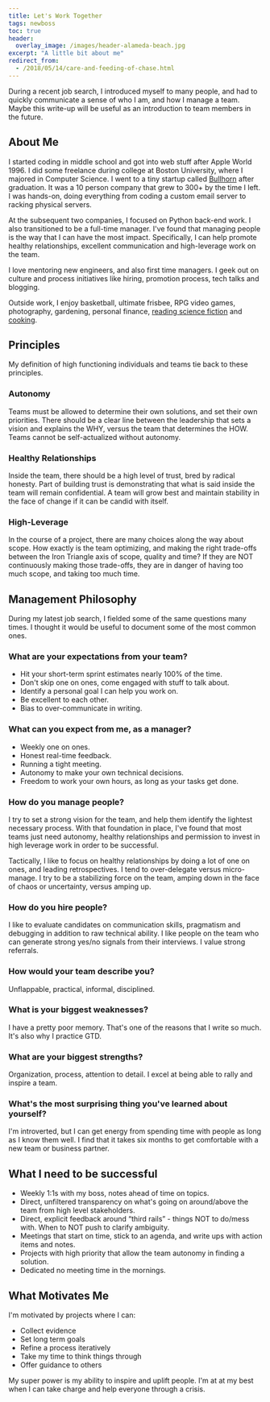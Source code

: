```yaml
---
title: Let's Work Together
tags: newboss
toc: true
header:
  overlay_image: /images/header-alameda-beach.jpg
excerpt: "A little bit about me"
redirect_from:
  - /2018/05/14/care-and-feeding-of-chase.html
---
```


During a recent job search, I introduced myself to many people, and had to
quickly communicate a sense of who I am, and how I manage a team. Maybe this
write-up will be useful as an introduction to team members in the future.

## About Me

I started coding in middle school and got into web stuff after Apple World 1996.
I did some freelance during college at Boston University, where I majored in
Computer Science. I went to a tiny startup called [Bullhorn](https://www.bullhorn.com/) after graduation. It
was a 10 person company that grew to 300+ by the time I left. I was hands-on,
doing everything from coding a custom email server to racking physical servers.

At the subsequent two companies, I focused on Python back-end work. I also
transitioned to be a full-time manager. I've found that managing people is the
way that I can have the most impact. Specifically, I can help promote healthy
relationships, excellent communication and high-leverage work on the team.

I love mentoring new engineers, and also first time managers. I geek out on
culture and process initiatives like hiring, promotion process, tech talks
and blogging.

Outside work, I enjoy basketball, ultimate frisbee, RPG video games,
photography, gardening, personal finance,
[reading science fiction](https://www.goodreads.com/user/show/9297327-chase-seibert)
and [cooking](https://www.dropbox.com/s/j16y65jm26780n8/cookbook.pdf?dl=0).

## Principles

My definition of high functioning individuals and teams tie back to these principles.

### Autonomy

Teams must be allowed to determine their own solutions, and set their own
priorities. There should be a clear line between the leadership that sets a
vision and explains the WHY, versus the team that determines the HOW. Teams
cannot be self-actualized without autonomy.

### Healthy Relationships

Inside the team, there should be a high level of trust, bred by radical
honesty. Part of building trust is demonstrating that what is said inside the
team will remain confidential. A team will grow best and maintain stability in
the face of change if it can be candid with itself.

### High-Leverage

In  the course of a project, there are many choices along the way about scope.
How exactly is the team optimizing, and making the right trade-offs between the
Iron Triangle axis of scope, quality and time? If they are NOT continuously making
those trade-offs, they are in danger of having too much scope, and taking too
much time.

## Management Philosophy

During my latest job search, I fielded some of the same questions many times.
I thought it would be useful to document some of the most common ones.

### What are your expectations from your team?

- Hit your short-term sprint estimates nearly 100% of the time.
- Don't skip one on ones, come engaged with stuff to talk about.
- Identify a personal goal I can help you work on.
- Be excellent to each other.
- Bias to over-communicate in writing.

### What can you expect from me, as a manager?

- Weekly one on ones.
- Honest real-time feedback.
- Running a tight meeting.
- Autonomy to make your own technical decisions.
- Freedom to work your own hours, as long as your tasks get done.

### How do you manage people?

I try to set a strong vision for the team, and help them identify the lightest
necessary process. With that foundation in place, I've found that most teams
just need autonomy, healthy relationships and permission to invest in high
leverage work in order to be successful.

Tactically, I like to focus on healthy relationships by doing a lot of one on
ones, and leading retrospectives. I tend to over-delegate versus micro-manage.
I try to be a stabilizing force on the team, amping down in the face of chaos
or uncertainty, versus amping up.

### How do you hire people?

I like to evaluate candidates on communication skills, pragmatism and debugging
in addition to raw technical ability. I like people on the team who can generate
strong yes/no signals from their interviews. I value strong referrals.

### How would your team describe you?

Unflappable, practical, informal, disciplined.

### What is your biggest weaknesses?

I have a pretty poor memory. That's one of the reasons that I write so much.
It's also why I practice GTD.

### What are your biggest strengths?

Organization, process, attention to detail. I excel at being able to rally and
inspire a team.

### What's the most surprising thing you've learned about yourself?

I'm introverted, but I can get energy from spending time with people as long as
I know them well. I find that it takes six months to get comfortable with a new
team or business partner.

## What I need to be successful

- Weekly 1:1s with my boss, notes ahead of time on topics.
- Direct, unfiltered transparency on what's going on around/above the team from high level stakeholders.
- Direct, explicit feedback around “third rails” - things NOT to do/mess with. When to NOT push to clarify ambiguity.
- Meetings that start on time, stick to an agenda, and write ups with action items and notes.
- Projects with high priority that allow the team autonomy in finding a solution.
- Dedicated no meeting time in the mornings.

## What Motivates Me

I'm motivated by projects where I can:

- Collect evidence
- Set long term goals
- Refine a process iteratively
- Take my time to think things through
- Offer guidance to others

My super power is my ability to inspire and uplift people. I'm at at my best
when I can take charge and help everyone through a crisis.
